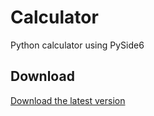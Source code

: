 # Calculator
Python calculator using PySide6

## Download

[Download the latest version](https://github.com/gaaiuss/Calculator/releases/download/v1.0.0/Calculator.zip)
